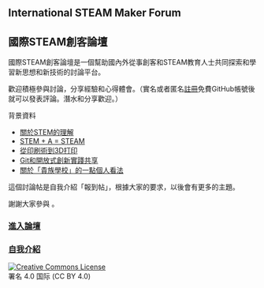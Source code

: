 ## International STEAM Maker Forum 

## 國際STEAM創客論壇

國際STEAM創客論壇是一個幫助國內外從事創客和STEAM教育人士共同探索和學習新思想和新技術的討論平台。

歡迎積極參與討論，分享經驗和心得體會。（實名或者匿名[註冊](https://github.com/join)免費GitHub帳號後就可以發表評論。潛水和分享歡迎。）

背景資料

- [關於STEM的理解](https://www.digital-message.com/learn/STEM/)
- [STEM + A = STEAM](https://www.digital-message.com/learn/STEAM/)
- [從印刷術到3D打印](https://www.digital-message.com/learn/3D/)
- [Git和開放式創新實踐共享](https://www.digital-message.com/learn/git/)
- [關於「貴族學校」的一點個人看法](https://www.digital-message.com/learn/elite/)

這個討論帖是自我介紹「報到帖」，根據大家的要求，以後會有更多的主題。

謝謝大家參與 。


### [進入論壇](https://github.com/steam-maker/steam-maker-forum/issues/)

### [自我介紹](https://github.com/steam-maker/steam-maker-forum/issues/6)

<a rel="license" href="https://creativecommons.org/licenses/by/4.0/deed.zh"><img alt="Creative Commons License" style="border-width:0" src="https://i.creativecommons.org/l/by/4.0/88x31.png" /></a><br/>署名 4.0 国际 (CC BY 4.0)

